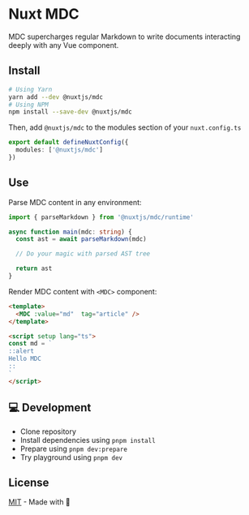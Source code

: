 # Nuxt MDC

MDC supercharges regular Markdown to write documents interacting deeply with any Vue component.

## Install

```bash
# Using Yarn
yarn add --dev @nuxtjs/mdc
# Using NPM
npm install --save-dev @nuxtjs/mdc
```

Then, add `@nuxtjs/mdc` to the modules section of your `nuxt.config.ts`

```ts [nuxt.config.ts]
export default defineNuxtConfig({
  modules: ['@nuxtjs/mdc']
})
```

## Use

Parse MDC content in any environment:

```ts [parse-mdc.ts]
import { parseMarkdown } from '@nuxtjs/mdc/runtime'

async function main(mdc: string) {
  const ast = await parseMarkdown(mdc)

  // Do your magic with parsed AST tree

  return ast
}
```

Render MDC content with `<MDC>` component:

```html
<template>
  <MDC :value="md"  tag="article" />
</template>

<script setup lang="ts">
const md = `
::alert
Hello MDC
::
`
</script>
```


## 💻 Development

- Clone repository
- Install dependencies using `pnpm install`
- Prepare using `pnpm dev:prepare`
- Try playground using `pnpm dev`

## License

[MIT](./LICENSE) - Made with 💚
